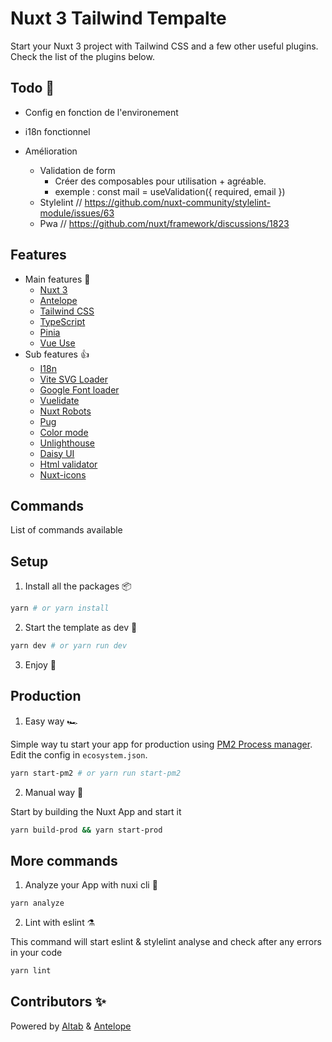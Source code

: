 # Nuxt 3 Tailwind Tempalte

Start your Nuxt 3 project with Tailwind CSS and a few other useful plugins. Check the list of the plugins below.

## Todo 📒

- Config en fonction de l'environement
- i18n fonctionnel

- Amélioration

  - Validation de form
    - Créer des composables pour utilisation + agréable.
    - exemple : const mail = useValidation({ required, email })
  - Stylelint // https://github.com/nuxt-community/stylelint-module/issues/63
  - Pwa // https://github.com/nuxt/framework/discussions/1823

## Features

- Main features 🤌
  - [Nuxt 3](https://v3.nuxtjs.org/)
  - [Antelope](https://antelopejs.com/)
  - [Tailwind CSS](https://tailwindcss.com/)
  - [TypeScript](https://www.typescriptlang.org/)
  - [Pinia](https://pinia.esm.dev/)
  - [Vue Use](https://vueuse.org/)
- Sub features 👍
  - [I18n](https://v8.i18n.nuxtjs.org/)
  - [Vite SVG Loader](https://github.com/jpkleemans/vite-svg-loader)
  - [Google Font loader](https://google-fonts.nuxtjs.org/)
  - [Vuelidate](https://vuelidate-next.netlify.app/)
  - [Nuxt Robots](https://github.com/nuxt-community/robots-module#readme)
  - [Pug](https://pugjs.org/api/getting-started.html)
  - [Color mode](https://color-mode.nuxtjs.org/)
  - [Unlighthouse](https://unlighthouse.dev/)
  - [Daisy UI](https://daisyui.com/)
  - [Html validator](https://html-validator.nuxtjs.org/)
  - [Nuxt-icons](https://github.com/nuxt-modules/icon)

## Commands

List of commands available

## Setup

1. Install all the packages 📦

```bash
yarn # or yarn install
```

2. Start the template as dev 🚀

```bash
yarn dev # or yarn run dev
```

3. Enjoy 🎇

## Production

1. Easy way 🏎️

Simple way tu start your app for production using [PM2 Process manager](https://pm2.keymetrics.io/).
Edit the config in `ecosystem.json`.

```bash
yarn start-pm2 # or yarn run start-pm2
```

2. Manual way 🤟

Start by building the Nuxt App and start it

```bash
yarn build-prod && yarn start-prod
```

## More commands

1. Analyze your App with nuxi cli 🔬

```bash
yarn analyze
```

2. Lint with eslint ⚗️

This command will start eslint & stylelint analyse and check after any errors in your code

```bash
yarn lint
```

## Contributors ✨

Powered by [Altab](https://altab.be/) & [Antelope](https://antelopejs.com/)

